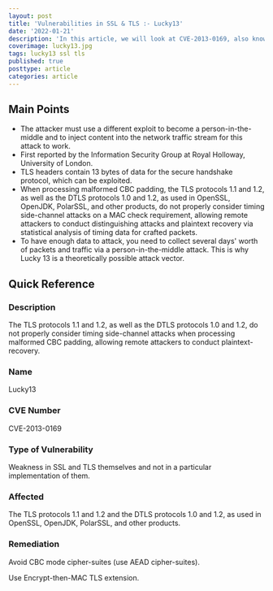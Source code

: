 ```yaml
---
layout: post
title: 'Vulnerabilities in SSL & TLS :- Lucky13'
date: '2022-01-21'
description: 'In this article, we will look at CVE-2013-0169, also known as the Lucky 13 vulnerability, which exists within SSL and TLS. The TLS protocols 1.1 and 1.2, as well as the DTLS protocols 1.0 and 1.2, do not properly consider timing side-channel attacks when processing malformed CBC padding, allowing remote attackers to conduct plaintext-recovery.'
coverimage: lucky13.jpg
tags: lucky13 ssl tls
published: true
posttype: article
categories: article
---
```

## Main Points

- The attacker must use a different exploit to become a person-in-the-middle and to inject content into the network traffic stream for this attack to work.
- First reported by the Information Security Group at Royal Holloway, University of London.
- TLS headers contain 13 bytes of data for the secure handshake protocol, which can be exploited.
- When processing malformed CBC padding, the TLS protocols 1.1 and 1.2, as well as the DTLS protocols 1.0 and 1.2, as used in OpenSSL, OpenJDK, PolarSSL, and other products, do not properly consider timing side-channel attacks on a MAC check requirement, allowing remote attackers to conduct distinguishing attacks and plaintext recovery via statistical analysis of timing data for crafted packets.
- To have enough data to attack, you need to collect several days' worth of packets and traffic via a person-in-the-middle attack. This is why Lucky 13 is a theoretically possible attack vector.

## Quick Reference

### Description

The TLS protocols 1.1 and 1.2, as well as the DTLS protocols 1.0 and 1.2, do not properly consider timing side-channel attacks when processing malformed CBC padding, allowing remote attackers to conduct plaintext-recovery.

### Name

Lucky13 

### CVE Number

CVE-2013-0169

### Type of Vulnerability

Weakness in SSL and TLS themselves and not in a particular implementation of them.

### Affected

The TLS protocols 1.1 and 1.2 and the DTLS protocols 1.0 and 1.2, as used in OpenSSL, OpenJDK, PolarSSL, and other products.

### Remediation

Avoid CBC mode cipher-suites (use AEAD cipher-suites).

Use Encrypt-then-MAC TLS extension.